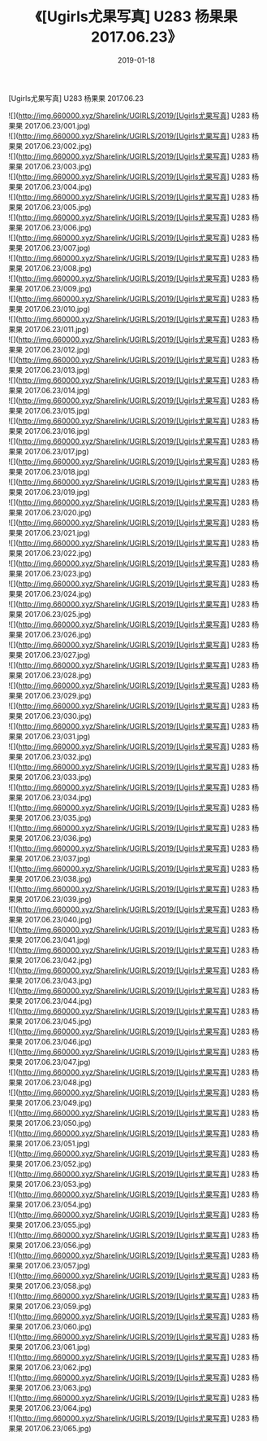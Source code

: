 ﻿---
layout: post
title:  《[Ugirls尤果写真] U283 杨果果 2017.06.23》
date:   2019-01-18
img: http://img.660000.xyz/Sharelink/UGIRLS/2019/[Ugirls尤果写真] U283 杨果果 2017.06.23/000.jpg
categories: [美女, 清纯, 唯美]
---

[Ugirls尤果写真] U283 杨果果 2017.06.23

 ![](http://img.660000.xyz/Sharelink/UGIRLS/2019/[Ugirls尤果写真] U283 杨果果 2017.06.23/001.jpg) <br>![](http://img.660000.xyz/Sharelink/UGIRLS/2019/[Ugirls尤果写真] U283 杨果果 2017.06.23/002.jpg) <br>![](http://img.660000.xyz/Sharelink/UGIRLS/2019/[Ugirls尤果写真] U283 杨果果 2017.06.23/003.jpg) <br>![](http://img.660000.xyz/Sharelink/UGIRLS/2019/[Ugirls尤果写真] U283 杨果果 2017.06.23/004.jpg) <br>![](http://img.660000.xyz/Sharelink/UGIRLS/2019/[Ugirls尤果写真] U283 杨果果 2017.06.23/005.jpg) <br>![](http://img.660000.xyz/Sharelink/UGIRLS/2019/[Ugirls尤果写真] U283 杨果果 2017.06.23/006.jpg) <br>![](http://img.660000.xyz/Sharelink/UGIRLS/2019/[Ugirls尤果写真] U283 杨果果 2017.06.23/007.jpg) <br>![](http://img.660000.xyz/Sharelink/UGIRLS/2019/[Ugirls尤果写真] U283 杨果果 2017.06.23/008.jpg) <br>![](http://img.660000.xyz/Sharelink/UGIRLS/2019/[Ugirls尤果写真] U283 杨果果 2017.06.23/009.jpg) <br>![](http://img.660000.xyz/Sharelink/UGIRLS/2019/[Ugirls尤果写真] U283 杨果果 2017.06.23/010.jpg) <br>![](http://img.660000.xyz/Sharelink/UGIRLS/2019/[Ugirls尤果写真] U283 杨果果 2017.06.23/011.jpg) <br>![](http://img.660000.xyz/Sharelink/UGIRLS/2019/[Ugirls尤果写真] U283 杨果果 2017.06.23/012.jpg) <br>![](http://img.660000.xyz/Sharelink/UGIRLS/2019/[Ugirls尤果写真] U283 杨果果 2017.06.23/013.jpg) <br>![](http://img.660000.xyz/Sharelink/UGIRLS/2019/[Ugirls尤果写真] U283 杨果果 2017.06.23/014.jpg) <br>![](http://img.660000.xyz/Sharelink/UGIRLS/2019/[Ugirls尤果写真] U283 杨果果 2017.06.23/015.jpg) <br>![](http://img.660000.xyz/Sharelink/UGIRLS/2019/[Ugirls尤果写真] U283 杨果果 2017.06.23/016.jpg) <br>![](http://img.660000.xyz/Sharelink/UGIRLS/2019/[Ugirls尤果写真] U283 杨果果 2017.06.23/017.jpg) <br>![](http://img.660000.xyz/Sharelink/UGIRLS/2019/[Ugirls尤果写真] U283 杨果果 2017.06.23/018.jpg) <br>![](http://img.660000.xyz/Sharelink/UGIRLS/2019/[Ugirls尤果写真] U283 杨果果 2017.06.23/019.jpg) <br>![](http://img.660000.xyz/Sharelink/UGIRLS/2019/[Ugirls尤果写真] U283 杨果果 2017.06.23/020.jpg) <br>![](http://img.660000.xyz/Sharelink/UGIRLS/2019/[Ugirls尤果写真] U283 杨果果 2017.06.23/021.jpg) <br>![](http://img.660000.xyz/Sharelink/UGIRLS/2019/[Ugirls尤果写真] U283 杨果果 2017.06.23/022.jpg) <br>![](http://img.660000.xyz/Sharelink/UGIRLS/2019/[Ugirls尤果写真] U283 杨果果 2017.06.23/023.jpg) <br>![](http://img.660000.xyz/Sharelink/UGIRLS/2019/[Ugirls尤果写真] U283 杨果果 2017.06.23/024.jpg) <br>![](http://img.660000.xyz/Sharelink/UGIRLS/2019/[Ugirls尤果写真] U283 杨果果 2017.06.23/025.jpg) <br>![](http://img.660000.xyz/Sharelink/UGIRLS/2019/[Ugirls尤果写真] U283 杨果果 2017.06.23/026.jpg) <br>![](http://img.660000.xyz/Sharelink/UGIRLS/2019/[Ugirls尤果写真] U283 杨果果 2017.06.23/027.jpg) <br>![](http://img.660000.xyz/Sharelink/UGIRLS/2019/[Ugirls尤果写真] U283 杨果果 2017.06.23/028.jpg) <br>![](http://img.660000.xyz/Sharelink/UGIRLS/2019/[Ugirls尤果写真] U283 杨果果 2017.06.23/029.jpg) <br>![](http://img.660000.xyz/Sharelink/UGIRLS/2019/[Ugirls尤果写真] U283 杨果果 2017.06.23/030.jpg) <br>![](http://img.660000.xyz/Sharelink/UGIRLS/2019/[Ugirls尤果写真] U283 杨果果 2017.06.23/031.jpg) <br>![](http://img.660000.xyz/Sharelink/UGIRLS/2019/[Ugirls尤果写真] U283 杨果果 2017.06.23/032.jpg) <br>![](http://img.660000.xyz/Sharelink/UGIRLS/2019/[Ugirls尤果写真] U283 杨果果 2017.06.23/033.jpg) <br>![](http://img.660000.xyz/Sharelink/UGIRLS/2019/[Ugirls尤果写真] U283 杨果果 2017.06.23/034.jpg) <br>![](http://img.660000.xyz/Sharelink/UGIRLS/2019/[Ugirls尤果写真] U283 杨果果 2017.06.23/035.jpg) <br>![](http://img.660000.xyz/Sharelink/UGIRLS/2019/[Ugirls尤果写真] U283 杨果果 2017.06.23/036.jpg) <br>![](http://img.660000.xyz/Sharelink/UGIRLS/2019/[Ugirls尤果写真] U283 杨果果 2017.06.23/037.jpg) <br>![](http://img.660000.xyz/Sharelink/UGIRLS/2019/[Ugirls尤果写真] U283 杨果果 2017.06.23/038.jpg) <br>![](http://img.660000.xyz/Sharelink/UGIRLS/2019/[Ugirls尤果写真] U283 杨果果 2017.06.23/039.jpg) <br>![](http://img.660000.xyz/Sharelink/UGIRLS/2019/[Ugirls尤果写真] U283 杨果果 2017.06.23/040.jpg) <br>![](http://img.660000.xyz/Sharelink/UGIRLS/2019/[Ugirls尤果写真] U283 杨果果 2017.06.23/041.jpg) <br>![](http://img.660000.xyz/Sharelink/UGIRLS/2019/[Ugirls尤果写真] U283 杨果果 2017.06.23/042.jpg) <br>![](http://img.660000.xyz/Sharelink/UGIRLS/2019/[Ugirls尤果写真] U283 杨果果 2017.06.23/043.jpg) <br>![](http://img.660000.xyz/Sharelink/UGIRLS/2019/[Ugirls尤果写真] U283 杨果果 2017.06.23/044.jpg) <br>![](http://img.660000.xyz/Sharelink/UGIRLS/2019/[Ugirls尤果写真] U283 杨果果 2017.06.23/045.jpg) <br>![](http://img.660000.xyz/Sharelink/UGIRLS/2019/[Ugirls尤果写真] U283 杨果果 2017.06.23/046.jpg) <br>![](http://img.660000.xyz/Sharelink/UGIRLS/2019/[Ugirls尤果写真] U283 杨果果 2017.06.23/047.jpg) <br>![](http://img.660000.xyz/Sharelink/UGIRLS/2019/[Ugirls尤果写真] U283 杨果果 2017.06.23/048.jpg) <br>![](http://img.660000.xyz/Sharelink/UGIRLS/2019/[Ugirls尤果写真] U283 杨果果 2017.06.23/049.jpg) <br>![](http://img.660000.xyz/Sharelink/UGIRLS/2019/[Ugirls尤果写真] U283 杨果果 2017.06.23/050.jpg) <br>![](http://img.660000.xyz/Sharelink/UGIRLS/2019/[Ugirls尤果写真] U283 杨果果 2017.06.23/051.jpg) <br>![](http://img.660000.xyz/Sharelink/UGIRLS/2019/[Ugirls尤果写真] U283 杨果果 2017.06.23/052.jpg) <br>![](http://img.660000.xyz/Sharelink/UGIRLS/2019/[Ugirls尤果写真] U283 杨果果 2017.06.23/053.jpg) <br>![](http://img.660000.xyz/Sharelink/UGIRLS/2019/[Ugirls尤果写真] U283 杨果果 2017.06.23/054.jpg) <br>![](http://img.660000.xyz/Sharelink/UGIRLS/2019/[Ugirls尤果写真] U283 杨果果 2017.06.23/055.jpg) <br>![](http://img.660000.xyz/Sharelink/UGIRLS/2019/[Ugirls尤果写真] U283 杨果果 2017.06.23/056.jpg) <br>![](http://img.660000.xyz/Sharelink/UGIRLS/2019/[Ugirls尤果写真] U283 杨果果 2017.06.23/057.jpg) <br>![](http://img.660000.xyz/Sharelink/UGIRLS/2019/[Ugirls尤果写真] U283 杨果果 2017.06.23/058.jpg) <br>![](http://img.660000.xyz/Sharelink/UGIRLS/2019/[Ugirls尤果写真] U283 杨果果 2017.06.23/059.jpg) <br>![](http://img.660000.xyz/Sharelink/UGIRLS/2019/[Ugirls尤果写真] U283 杨果果 2017.06.23/060.jpg) <br>![](http://img.660000.xyz/Sharelink/UGIRLS/2019/[Ugirls尤果写真] U283 杨果果 2017.06.23/061.jpg) <br>![](http://img.660000.xyz/Sharelink/UGIRLS/2019/[Ugirls尤果写真] U283 杨果果 2017.06.23/062.jpg) <br>![](http://img.660000.xyz/Sharelink/UGIRLS/2019/[Ugirls尤果写真] U283 杨果果 2017.06.23/063.jpg) <br>![](http://img.660000.xyz/Sharelink/UGIRLS/2019/[Ugirls尤果写真] U283 杨果果 2017.06.23/064.jpg) <br>![](http://img.660000.xyz/Sharelink/UGIRLS/2019/[Ugirls尤果写真] U283 杨果果 2017.06.23/065.jpg) <br>